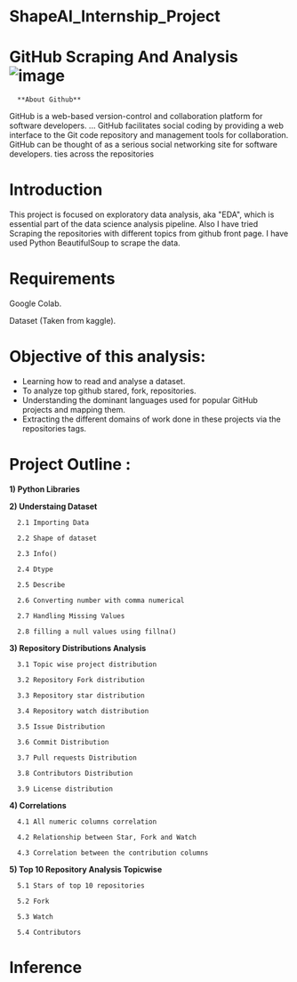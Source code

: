 # ShapeAI_Internship_Project
# **GitHub Scraping And Analysis**![image](https://user-images.githubusercontent.com/84913669/133402479-11e35f33-d29a-4337-a774-0f1873e48f12.png)
      **About Github**

GitHub is a web-based version-control and collaboration platform for software developers. ... GitHub facilitates social coding by providing a web interface to the Git code repository and management tools for collaboration. GitHub can be thought of as a serious social networking site for software developers.
ties across the repositories
# **Introduction**
This project is focused on exploratory data analysis, aka "EDA", which is essential part of the data science analysis pipeline. Also I have tried Scraping the repositories with different topics from github front page. I have used Python BeautifulSoup to scrape the data.

# **Requirements**
Google Colab.

Dataset (Taken from kaggle).

# **Objective of this analysis:**

  - Learning how to read and analyse a dataset.
  - To analyze top github stared, fork, repositories.
  - Understanding the dominant languages used for popular GitHub projects and mapping them.
  - Extracting the different domains of work done in these projects via the repositories tags.

# **Project Outline :**

**1) Python Libraries**

**2) Understaing Dataset**

      2.1 Importing Data
      
      2.2 Shape of dataset
      
      2.3 Info()
      
      2.4 Dtype
      
      2.5 Describe
      
      2.6 Converting number with comma numerical
      
      2.7 Handling Missing Values
      
      2.8 filling a null values using fillna()
 
 **3) Repository Distributions Analysis**
 
      3.1 Topic wise project distribution
      
      3.2 Repository Fork distribution
      
      3.3 Repository star distribution
      
      3.4 Repository watch distribution
      
      3.5 Issue Distribution
      
      3.6 Commit Distribution
      
      3.7 Pull requests Distribution
      
      3.8 Contributors Distribution
      
      3.9 License distribution
   
 **4) Correlations**
 
      4.1 All numeric columns correlation
      
      4.2 Relationship between Star, Fork and Watch
      
      4.3 Correlation between the contribution columns
  
 **5) Top 10 Repository Analysis Topicwise**
 
      5.1 Stars of top 10 repositories
      
      5.2 Fork 
      
      5.3 Watch
      
      5.4 Contributors
 
# **Inference**
